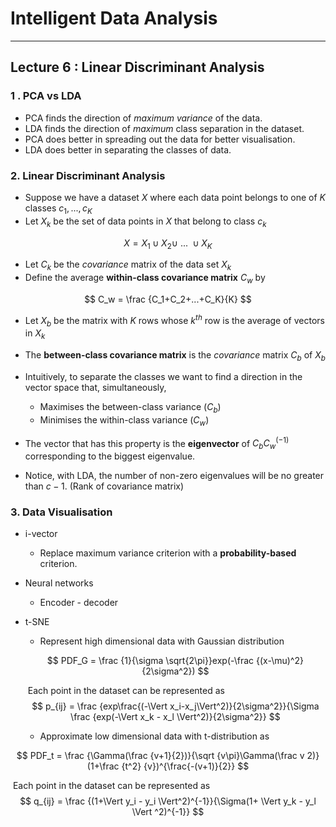 # Intelligent Data Analysis

---

## Lecture 6 : Linear Discriminant Analysis



### 1 . PCA vs LDA

- PCA finds the direction of *maximum variance* of the data.
- LDA finds the direction of *maximum* class separation in the dataset.
- PCA does better in spreading out the data for better visualisation.
- LDA does better in separating the classes of data.



### 2. Linear Discriminant Analysis

- Suppose we have a dataset $X$ where each data point belongs to one of $K$ classes $c_1, ..., c_K$
- Let $X_k$ be the set of data points in $X$ that belong to class $c_k$

$$
X = X_1 \cup X_2 \cup \ ... \ \cup X_K
$$

- Let $C_k$ be the *covariance* matrix of the data set $X_k$
- Define the average **within-class covariance matrix** $C_w$ by

$$
C_w = \frac {C_1+C_2+...+C_K}{K}
$$

- Let $X_b$ be the matrix with $K$ rows whose $k^{th}$ row is the average of vectors in $X_k$
- The **between-class covariance matrix** is the *covariance* matrix $C_b$ of $X_b$



- Intuitively, to separate the classes we want to find a direction in the vector space that, simultaneously,
  - Maximises the between-class variance ($C_b$)
  - Minimises the within-class variance ($C_w$)
- The vector that has this property is the **eigenvector** of $C_bC_w^{(-1)}$ corresponding to the biggest eigenvalue.



- Notice, with LDA, the number of non-zero eigenvalues will be no greater than $c-1$. (Rank of covariance matrix)



### 3. Data Visualisation

- i-vector

  - Replace maximum variance criterion with a **probability-based** criterion.

- Neural networks

  - Encoder - decoder

- t-SNE

  - Represent high dimensional data with Gaussian distribution

  $$
  PDF_G = \frac {1}{\sigma \sqrt{2\pi}}exp(-\frac {(x-\mu)^2}{2\sigma^2})
  $$

  ​		  Each point in the dataset can be represented as 
  $$
  p_{ij} = \frac {exp\frac{(-\Vert x_i-x_j\Vert^2)}{2\sigma^2}}{\Sigma \frac {exp(-\Vert x_k - x_l \Vert^2)}{2\sigma^2}}
  $$
  

  - Approximate low dimensional data with t-distribution as

$$
PDF_t = \frac {\Gamma(\frac {v+1}{2})}{\sqrt {v\pi}\Gamma(\frac v 2)}(1+\frac {t^2} {v})^{\frac{-(v+1)}{2}}
$$

​					Each point in the dataset can be represented as
$$
q_{ij} = \frac {(1+\Vert y_i - y_i \Vert^2)^{-1}}{\Sigma(1+ \Vert y_k - y_l \Vert ^2)^{-1}}
$$
